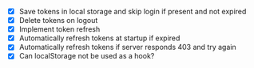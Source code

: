 - [x] Save tokens in local storage and skip login if present and not expired
- [x] Delete tokens on logout
- [x] Implement token refresh
- [x] Automatically refresh tokens at startup if expired
- [x] Automatically refresh tokens if server responds 403 and try again
- [x] Can localStorage not be used as a hook?
